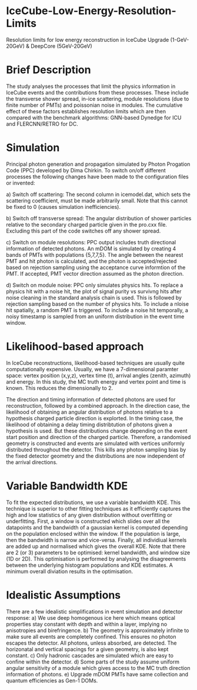 # IceCube-Low-Energy-Resolution-Limits
Resolution limits for low energy reconstruction in IceCube Upgrade (1-GeV-20GeV) &amp; DeepCore (5GeV-20GeV)

# Brief Description 
The study analyses the processes that limit the physics information in IceCube events and the contributions from these processes. These include the transverse shower spread, in-ice scattering, module resolutions (due to finite number of PMTs) and poissonian noise in modules. The cumulative effect of these factors establishes resolution limits which are then compared with the benchmark algorithms: GNN-based Dynedge for ICU and FLERCNN/RETRO for DC. 

# Simulation
Principal photon generation and propagation simulated by Photon Progation Code (PPC) developed by Dima Chirkin. To switch on/off different processes the following changes have been made to the configuration files or invented:

a) Switch off scattering: The second column in icemodel.dat, which sets the scattering coefficient, must be made arbitrarily small. Note that this cannot be fixed to 0 (causes simulation inefficiencies). 

b) Switch off transverse spread: The angular distribution of shower particles relative to the secondary charged particle given in the pro.cxx file. Excluding this part of the code switches off any shower spread. 

c) Switch on module resolutions: PPC output includes truth directional information of detected photons. An mDOM is simulated by creating 4 bands of PMTs with populations {5,7,7,5}. The angle between the nearest PMT and hit photon is calculated, and the photon is accepted/rejected based on rejection sampling using the acceptance curve informtion of the PMT. If accepted, PMT vector direction assumed as the photon direction.

d) Switch on module noise: PPC only simulates physics hits. To replace a physics hit with a noise hit, the plot of signal purity vs survivng hits after noise cleaning in the standard analysis chain is used. This is followed by rejection sampling based on the number of physics hits. To include a nloise hit spatially, a random PMT is triggered. To include a noise hit temporally, a noisy timestamp is sampled from an uniform distribution in the event time window. 

# Likelihood-based approach
In IceCube reconstructions, likelihood-based techniques are usually quite computationally expensive. Usually, we have a 7-dimensional paramter space: vertex position (x,y,z), vertex time (t), arrival angles (zenith, azimuth) and energy. In this study, the MC truth energy and vertex point and time is known. This reduces the dimensionally to 2. 

The direction and timing information of detected photons are used for reconstruction, followed by a combined approach. In the direction case, the likelihood of obtaining an angular distribution of photons relative to a hypothesis charged particle direction is explorted. In the timing case, the likelihood of obtaining a delay timing distribtution of photons given a hypothesis is used. But these distributions change depending on the event start position and direction of the charged particle. Therefore, a randomised geometry is constructed and events are simulated with vertices uniformly distributed throughout the detector. This kills any photon sampling bias by the fixed detector geometry and the distributions are now independent of the arrival directions. 

# Variable Bandwidth KDE
To fit the expected distributions, we use a variable bandwidth KDE. This technique is superior to other fitting techniques as it efficiently captures the high and low statistics of any given distribution without overfitting or underfitting. First, a window is constructed which slides over all the datapoints and the bandwidth of a gaussian kernel is computed depending on the population enclosed within the window. If the population is large, then the bandwidth is narrow and vice-versa. Finally, all individiual kernels are added up and normalised which gives the overall KDE. Note that there are 2 (or 3) parameters to be optimised: kernel bandwidth, and window size (1D or 2D). This optimisation is performed by analysing the disagreements between the underlying histogram populations and KDE estimates. A minimum overall diviation results in the optimisation.

# Idealistic Assumptions
There are a few idealistic simplifications in event simulation and detector response:
a) We use deep homogenous ice here which means optical properties stay constant with depth and within a layer, implying no anisotropies and birefringence. 
b) The geometry is approximately infinite to make sure all events are completely confined. This ensures no photon escapes the detector. All photons, unless absorbed, are detected. The horizonatal and vertical spacings for a given geometry, is also kept constant.
c) Only hadronic cascades are simulated which are easy to confine within the detector.
d) Some parts of the study assume uniform angular sensitivity of a module which gives access to the MC truth direction information of photons. 
e) Upgrade mDOM PMTs have same collection and quantum efficiencies as Gen-1 DOMs. 
